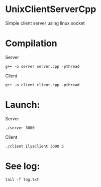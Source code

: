 # UnixClientServerCpp
Simple client server using linux socket

# Compilation
Server
```
g++ -o server server.cpp -pthread
```
Client
```
g++ -o client client.cpp -pthread
```
# Launch:
Server
```
./server 3000
```
Client
```
./client IlyaClient 3000 5
```
# See log:
```
tail -f log.txt
```
